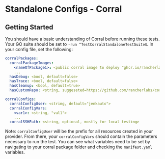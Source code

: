 # Standalone Configs - Corral

## Getting Started
You should have a basic understanding of Corral before running these tests. Your GO suite should be set to `-run ^TestCorralStandaloneTestSuite$`. 
In your config file, set the following:
```yaml
corralPackages:
  corralPackageImages:
    <nameOfPackage1>: <public corral image to deploy "ghcr.io/rancherlabs/corral/$pkg:latest>
    ...
  hasDebug: <bool, default=false>
  hasTrace: <bool, default=false>
  hasCleanup: <bool, default=true>
  hasCustomRepo: <string, suggeseted=https://github.com/rancherlabs/corral-packages.git>

corralConfigs:
  corralConfigUser: <string, default="jenkauto">
  corralConfigVars:
    <var1>: <string, "val1">
    ...
  corralSSHPath: <string, optional, mostly for local testing>
```
Note: `corralConfigUser` will be the prefix for all resources created in your provider. 
From there, your `corralConfigVars` should contain the parameters necessary to run the test. You can see what variables need to be set by navigating to your corral package folder and checking the `manifest.yaml` variables.